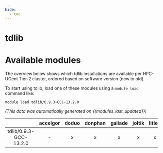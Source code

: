 ```yaml
---
hide:
  - toc
---
```


tdlib
=====

# Available modules


The overview below shows which tdlib installations are available per HPC-UGent Tier-2 cluster, ordered based on software version (new to old).

To start using tdlib, load one of these modules using a `module load` command like:

```shell
module load tdlib/0.9.3-GCC-13.2.0
```

*(This data was automatically generated on {{modules_last_updated}})*

| |accelgor|doduo|donphan|gallade|joltik|litleo|shinx|
| :---: | :---: | :---: | :---: | :---: | :---: | :---: | :---: |
|tdlib/0.9.3-GCC-13.2.0|-|x|x|x|x|x|x|

